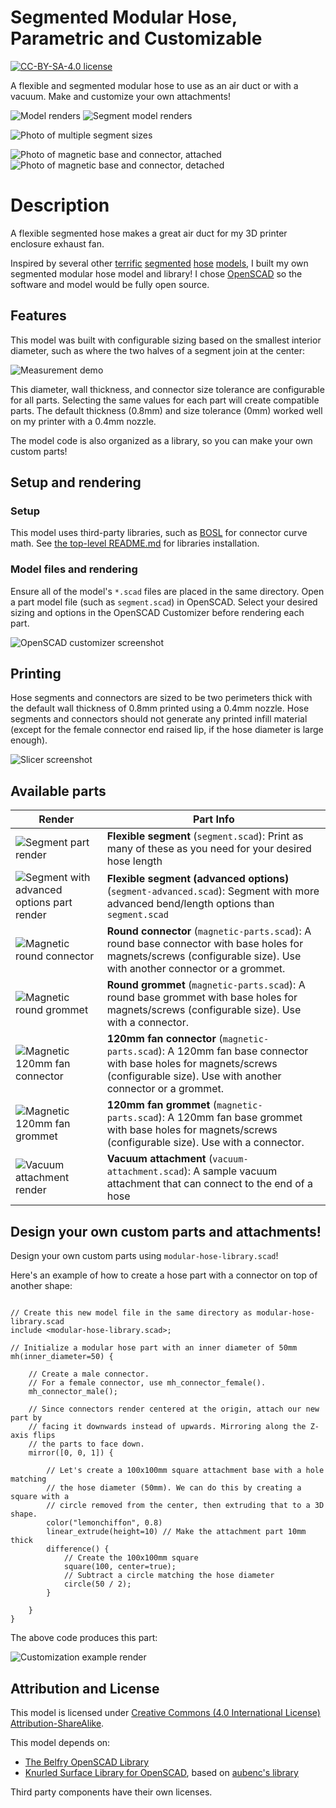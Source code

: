 # Segmented Modular Hose, Parametric and Customizable

[![CC-BY-SA-4.0 license][license-badge]][license]

A flexible and segmented modular hose to use as an air duct or with a vacuum.
Make and customize your own attachments!

![Model renders](images/readme/demo.png)
![Segment model renders](images/readme/part-segment-options.gif)

![Photo of multiple segment sizes](images/readme/1.jpg)

![Photo of magnetic base and connector, attached](images/readme/2.jpg)
![Photo of magnetic base and connector, detached](images/readme/3.jpg)

# Description

A flexible segmented hose makes a great air duct for my 3D printer enclosure
exhaust fan.

Inspired by several other
[terrific][flexible-segmented-hose-100mm-by-marius-hornberger]
[segmented][flexible-segmented-vacuum-hose-for-drill-press-by-martins-musings]
[hose][flexible-segmented-vacuum-hose-40mm-for-shopvac-by-teslapunk]
[models][parametric-momdular-hose-library-by-axford], I built my own segmented
modular hose model and library! I chose [OpenSCAD][openscad] so the software and
model would be fully open source.

## Features

This model was built with configurable sizing based on the smallest interior
diameter, such as where the two halves of a segment join at the center:

![Measurement demo](images/readme/demo-measurement.png)

This diameter, wall thickness, and connector size tolerance are configurable for
all parts. Selecting the same values for each part will create compatible parts.
The default thickness (0.8mm) and size tolerance (0mm) worked well on my printer
with a 0.4mm nozzle.

The model code is also organized as a library, so you can make your own custom
parts!

## Setup and rendering

### Setup

This model uses third-party libraries, such as [BOSL][bosl] for connector curve
math. See [the top-level README.md](/README.md) for libraries installation.

### Model files and rendering

Ensure all of the model's `*.scad` files are placed in the same directory. Open
a part model file (such as `segment.scad`) in OpenSCAD. Select your desired
sizing and options in the OpenSCAD Customizer before rendering each part.

![OpenSCAD customizer screenshot](images/readme/customizer-screenshot-segment.png)

## Printing

Hose segments and connectors are sized to be two perimeters thick with the
default wall thickness of 0.8mm printed using a 0.4mm nozzle. Hose segments and
connectors should not generate any printed infill material (except for the
female connector end raised lip, if the hose diameter is large enough).

![Slicer screenshot](images/readme/slicer-screenshot-segment.png)

## Available parts

| Render | Part Info |
| ------ | --------- |
| ![Segment part render](images/readme/part-segment.png) | **Flexible segment** (`segment.scad`): Print as many of these as you need for your desired hose length |
| ![Segment with advanced options part render](images/readme/part-segment-advanced.png) | **Flexible segment (advanced options)** (`segment-advanced.scad`): Segment with more advanced bend/length options than `segment.scad` |
| ![Magnetic round connector](images/readme/part-magnetic-connector-round.png) | **Round connector** (`magnetic-parts.scad`): A round base connector with base holes for magnets/screws (configurable size). Use with another connector or a grommet. |
| ![Magnetic round grommet](images/readme/part-magnetic-grommet-round.png) | **Round grommet** (`magnetic-parts.scad`): A round base grommet with base holes for magnets/screws (configurable size). Use with a connector. |
| ![Magnetic 120mm fan connector](images/readme/part-magnetic-connector-fan.png) | **120mm fan connector** (`magnetic-parts.scad`): A 120mm fan base connector with base holes for magnets/screws (configurable size). Use with another connector or a grommet. |
| ![Magnetic 120mm fan grommet](images/readme/part-magnetic-grommet-fan.png) | **120mm fan grommet** (`magnetic-parts.scad`): A 120mm fan base grommet with base holes for magnets/screws (configurable size). Use with a connector. |
| ![Vacuum attachment render](images/readme/part-vacuum-attachment.png) | **Vacuum attachment** (`vacuum-attachment.scad`): A sample vacuum attachment that can connect to the end of a hose |

## Design your own custom parts and attachments!

Design your own custom parts using `modular-hose-library.scad`!

Here's an example of how to create a hose part with a connector on top of
another shape:

```openscad

// Create this new model file in the same directory as modular-hose-library.scad
include <modular-hose-library.scad>;

// Initialize a modular hose part with an inner diameter of 50mm
mh(inner_diameter=50) {

    // Create a male connector.
    // For a female connector, use mh_connector_female().
    mh_connector_male();

    // Since connectors render centered at the origin, attach our new part by
    // facing it downwards instead of upwards. Mirroring along the Z-axis flips
    // the parts to face down.
    mirror([0, 0, 1]) {

        // Let's create a 100x100mm square attachment base with a hole matching
        // the hose diameter (50mm). We can do this by creating a square with a
        // circle removed from the center, then extruding that to a 3D shape.
        color("lemonchiffon", 0.8)
        linear_extrude(height=10) // Make the attachment part 10mm thick
        difference() {
            // Create the 100x100mm square
            square(100, center=true);
            // Subtract a circle matching the hose diameter
            circle(50 / 2);
        }

    }
}

```

The above code produces this part:

![Customization example render](images/readme/customization-example-render.png)


## Attribution and License

This model is licensed under [Creative Commons (4.0 International License) Attribution-ShareAlike][license].

This model depends on:

* [The Belfry OpenSCAD Library][bosl]
* [Knurled Surface Library for OpenSCAD][knurled-openscad], based on [aubenc's
  library][knurled-openscad-upstream]

Third party components have their own licenses.


[bosl]: https://github.com/revarbat/BOSL
[flexible-segmented-hose-100mm-by-marius-hornberger]: https://www.printables.com/model/22487-flexible-segmented-hose-100mm
[flexible-segmented-vacuum-hose-40mm-for-shopvac-by-teslapunk]: https://www.printables.com/model/107125-flexible-segmented-vacuum-hose-40mm-fits-dn40-pipe
[flexible-segmented-vacuum-hose-for-drill-press-by-martins-musings]: https://www.printables.com/model/528307-flexible-segmented-vacuum-hose-for-drill-press-wit
[knurled-openscad-upstream]: https://www.thingiverse.com/thing:32122
[knurled-openscad]: https://github.com/smkent/knurled-openscad
[license-badge]: /_static/license-badge-cc-by-sa-4.0.svg
[license]: http://creativecommons.org/licenses/by-sa/4.0/
[openscad]: https://openscad.org
[parametric-momdular-hose-library-by-axford]: https://www.thingiverse.com/thing:9457
